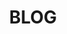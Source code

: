 ---
title: "BLOG"
layout: categories
permalink: /BLOG/
author_profile: true
toc: true
toc_sticky: true
toc_label: "BLOG"
---